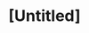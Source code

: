 ---
pid: CH1081
title: "[Untitled]"
location_transcription: 
zipcode: '19021'
outside_phl: 'Croydon PA '
neighborhood: 
age: '31'
age_range: 30-39
instagram: 
image_file_name: CH_1081.jpg
proposal_transcription: I believe all monuments should be left alone.  They are historical
  and tell a story whether good or bad about our history.
topic: Art,History,Unknown
topic_summary: 0, 0, 0
type: Other No Form
keywords_other: Monuments
credit: Marcella
image_labels: 
twitter: 
facebook: 
permalink: "/monuments/ch1081/"
layout: item-page
---